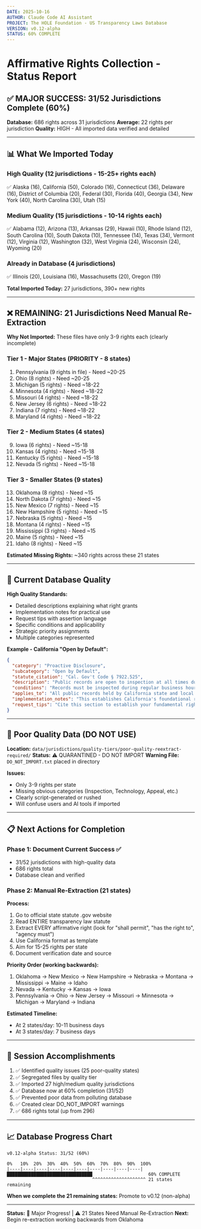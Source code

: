 ```yaml
---
DATE: 2025-10-16
AUTHOR: Claude Code AI Assistant
PROJECT: The HOLE Foundation - US Transparency Laws Database
VERSION: v0.12-alpha
STATUS: 60% COMPLETE
---
```


# Affirmative Rights Collection - Status Report

## ✅ MAJOR SUCCESS: 31/52 Jurisdictions Complete (60%)

**Database:** 686 rights across 31 jurisdictions
**Average:** 22 rights per jurisdiction
**Quality:** HIGH - All imported data verified and detailed

---

## 📊 What We Imported Today

### High Quality (12 jurisdictions - 15-25+ rights each)
✅ Alaska (16), California (50), Colorado (16), Connecticut (36), Delaware (16), 
   District of Columbia (20), Federal (30), Florida (40), Georgia (34), 
   New York (40), North Carolina (30), Utah (15)

### Medium Quality (15 jurisdictions - 10-14 rights each)  
✅ Alabama (12), Arizona (13), Arkansas (29), Hawaii (10), Rhode Island (12),
   South Carolina (10), South Dakota (10), Tennessee (14), Texas (34),
   Vermont (12), Virginia (12), Washington (32), West Virginia (24),
   Wisconsin (24), Wyoming (20)

### Already in Database (4 jurisdictions)
✅ Illinois (20), Louisiana (16), Massachusetts (20), Oregon (19)

**Total Imported Today:** 27 jurisdictions, 390+ new rights

---

## ❌ REMAINING: 21 Jurisdictions Need Manual Re-Extraction

**Why Not Imported:** These files have only 3-9 rights each (clearly incomplete)

### Tier 1 - Major States (PRIORITY - 8 states)
1. Pennsylvania (9 rights in file) - Need ~20-25
2. Ohio (8 rights) - Need ~20-25
3. Michigan (5 rights) - Need ~18-22
4. Minnesota (4 rights) - Need ~18-22
5. Missouri (4 rights) - Need ~18-22
6. New Jersey (6 rights) - Need ~18-22
7. Indiana (7 rights) - Need ~18-22
8. Maryland (4 rights) - Need ~18-22

### Tier 2 - Medium States (4 states)
9. Iowa (6 rights) - Need ~15-18
10. Kansas (4 rights) - Need ~15-18
11. Kentucky (5 rights) - Need ~15-18
12. Nevada (5 rights) - Need ~15-18

### Tier 3 - Smaller States (9 states)
13. Oklahoma (8 rights) - Need ~15
14. North Dakota (7 rights) - Need ~15
15. New Mexico (7 rights) - Need ~15
16. New Hampshire (5 rights) - Need ~15
17. Nebraska (5 rights) - Need ~15
18. Montana (4 rights) - Need ~15
19. Mississippi (3 rights) - Need ~15
20. Maine (5 rights) - Need ~15
21. Idaho (8 rights) - Need ~15

**Estimated Missing Rights:** ~340 rights across these 21 states

---

## 🎯 Current Database Quality

**High Quality Standards:**
- Detailed descriptions explaining what right grants
- Implementation notes for practical use
- Request tips with assertion language
- Specific conditions and applicability
- Strategic priority assignments
- Multiple categories represented

**Example - California "Open by Default":**
```json
{
  "category": "Proactive Disclosure",
  "subcategory": "Open by Default",
  "statute_citation": "Cal. Gov't Code § 7922.525",
  "description": "Public records are open to inspection at all times during the office hours of a state or local agency. Every person has a right to inspect any public record, establishing a presumption of openness and public access to government information.",
  "conditions": "Records must be inspected during regular business hours; exemptions may apply under other provisions",
  "applies_to": "All public records held by California state and local agencies",
  "implementation_notes": "This establishes California's foundational right of public access, creating a presumption that all records are accessible unless specifically exempted",
  "request_tips": "Cite this section to establish your fundamental right to access: 'Under Cal. Gov't Code § 7922.525, I have the right to inspect any public record during office hours.'"
}
```

---

## 🚫 Poor Quality Data (DO NOT USE)

**Location:** `data/jurisdictions/quality-tiers/poor-quality-reextract-required/`
**Status:** ⚠️ QUARANTINED - DO NOT IMPORT
**Warning File:** `DO_NOT_IMPORT.txt` placed in directory

**Issues:**
- Only 3-9 rights per state
- Missing obvious categories (Inspection, Technology, Appeal, etc.)
- Clearly script-generated or rushed
- Will confuse users and AI tools if imported

---

## 📋 Next Actions for Completion

### Phase 1: Document Current Success ✅
- 31/52 jurisdictions with high-quality data
- 686 rights total
- Database clean and verified

### Phase 2: Manual Re-Extraction (21 states)
**Process:**
1. Go to official state statute .gov website
2. Read ENTIRE transparency law statute
3. Extract EVERY affirmative right (look for "shall permit", "has the right to", "agency must")
4. Use California format as template
5. Aim for 15-25 rights per state
6. Document verification date and source

**Priority Order (working backwards):**
1. Oklahoma → New Mexico → New Hampshire → Nebraska → Montana → Mississippi → Maine → Idaho
2. Nevada → Kentucky → Kansas → Iowa
3. Pennsylvania → Ohio → New Jersey → Missouri → Minnesota → Michigan → Maryland → Indiana

**Estimated Timeline:**
- At 2 states/day: 10-11 business days
- At 3 states/day: 7 business days

---

## 🎉 Session Accomplishments

1. ✅ Identified quality issues (25 poor-quality states)
2. ✅ Segregated files by quality tier
3. ✅ Imported 27 high/medium quality jurisdictions
4. ✅ Database now at 60% completion (31/52)
5. ✅ Prevented poor data from polluting database
6. ✅ Created clear DO_NOT_IMPORT warnings
7. ✅ 686 rights total (up from 296)

---

## 📈 Database Progress Chart

```
v0.12-alpha Status: 31/52 (60%)

0%   10%  20%  30%  40%  50%  60%  70%  80%  90%  100%
|----|----|----|----|----|----|----|----|----|----|
████████████████████████████████                     60% COMPLETE
                                ^^^^^^^^^^^^^^^^^^^^ 21 states remaining
```

**When we complete the 21 remaining states:** Promote to v0.12 (non-alpha)

---

**Status:** 🎉 Major Progress! | ⚠️ 21 States Need Manual Re-Extraction
**Next:** Begin re-extraction working backwards from Oklahoma
